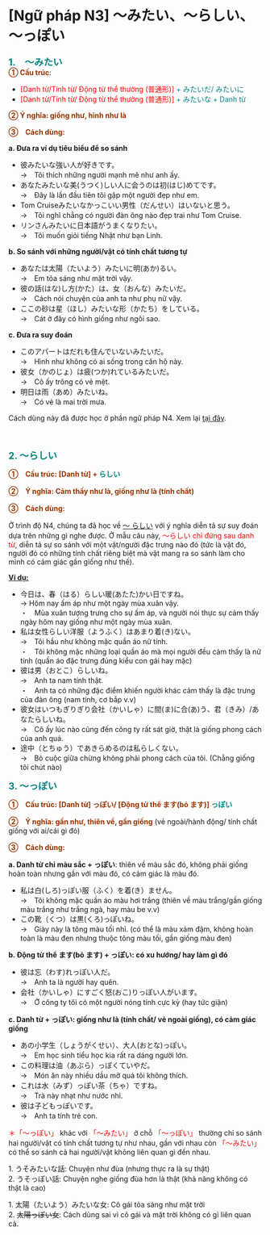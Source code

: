 # [Ngữ pháp N3] ～みたい、～らしい、～っぽい
<div class="entry-content">
<p><span style="font-size: 14pt;"><strong><span style="color: #008080;">1.　～みたい</span></strong></span><br/>
<span style="color: #993300;"><strong>① Cấu trúc</strong></span>:</p>
<ul>
<li><span style="color: #008080;"><span style="color: #ff0000;">[Danh từ/Tính từ/ Động từ thể thường (普通形)]</span> + みたいだ/ みたいに</span></li>
<li><span style="color: #008080;"><span style="color: #ff0000;">[Danh từ/Tính từ/ Động từ thể thường (普通形)]</span> + みたいな + Danh từ</span></li>
</ul>
<p><strong><span style="color: #993300;">② Ý nghĩa: giống như, hình như là</span></strong></p>
<p><strong><span style="color: #993300;">③　Cách dùng:</span></strong></p>
<p><strong>a. Đưa ra ví dụ tiêu biểu để so sánh</strong></p>
<ul>
<li>彼みたいな強い人が好きです。<br/>
→　Tôi thích những người mạnh mẽ như anh ấy.</li>
<li>あなたみたいな美(うつく)しい人に会うのは初(はじ)めてです。<br/>
→　Đây là lần đầu tiên tôi gặp một người đẹp như em.</li>
<li>Tom Cruiseみたいなかっこいい男性（だんせい）はいないと思う。<br/>
→　Tôi nghĩ chẳng có người đàn ông nào đẹp trai như Tom Cruise.</li>
<li>リンさんみたいに日本語がうまくなりたい。<br/>
→　Tôi muốn giỏi tiếng Nhật như bạn Linh.</li>
</ul>
<p><strong>b. So sánh với những người/vật có tính chất tương tự</strong></p>
<ul>
<li>あなたは太陽（たいよう）みたいに明(あか)るい。<br/>
→　Em tỏa sáng như mặt trời vậy.</li>
<li>彼の話(はな)し方(かた）は、女（おんな）みたいだ。<br/>
→　Cách nói chuyện của anh ta như phụ nữ vậy.</li>
<li>ここの砂は星（ほし）みたいな形（かたち）をしている。<br/>
→　Cát ở đây có hình giống như ngôi sao.</li>
</ul>
<p><strong>c. Đưa ra suy đoán</strong></p>
<ul>
<li>このアパートはだれも住んでいないみたいだ。<br/>
→　Hình như không có ai sống trong căn hộ này.</li>
<li>彼女（かのじょ）は疲(つか)れているみたいだ。<br/>
→　Cô ấy trông có vẻ mệt.</li>
<li>明日は雨（あめ）みたいね。<br/>
→　Có vẻ là mai trời mưa.</li>
</ul>
<p>Cách dùng này đã được học ở phần ngữ pháp N4. Xem lại <a href="https://bikae.net/ngu-phap/ngu-phap-n4%ef%bd%9e%e3%82%88%e3%81%86%e3%80%81%ef%bd%9e%e3%81%bf%e3%81%9f%e3%81%84/" target="_blank">tại đây</a>.<br/>
<!-- inside_article4_japanese_responsive --><br/>
<br/>
<br/>
<span style="color: #008080; font-size: 14pt;"><strong>2. ～らしい</strong></span></p>
<p><strong><span style="color: #993300;">①　Cấu trúc: [Danh từ] + <span style="color: #008080;">らしい</span></span></strong></p>
<p><span style="color: #993300;"><strong>②　Ý nghĩa: Cảm thấy như là, giống như là (tính chất)</strong></span></p>
<p><span style="color: #993300;"><strong>③　Cách dùng:</strong> </span></p>
<p>Ở trình độ N4, chúng ta đã học về <a href="https://bikae.net/ngu-phap/ngu-phap-n4%ef%bd%9e-%e3%82%89%e3%81%97%e3%81%84%e3%81%a7%e3%81%99/" target="_blank">～ らしい</a> với ý nghĩa diễn tả sự suy đoán dựa trên những gì nghe được. Ở mẫu câu này, <span style="color: #ff0000;">～らしい chỉ đứng sau danh từ</span>, diễn tả sự so sánh với một vật/người đặc trưng nào đó (tức là vật đó, người đó có những tính chất riêng biệt mà vật mang ra so sánh làm cho mình có cảm giác gần giống như thế).</p>
<p><span style="text-decoration: underline;"><strong>Ví dụ:</strong></span></p>
<ul>
<li>今日は、春（はる）らしい暖(あたた)かい日ですね。<br/>
→ Hôm nay ấm áp như một ngày mùa xuân vậy.<br/>
・　Mùa xuân tượng trưng cho sự ấm áp, và người nói thực sự cảm thấy ngày hôm nay giống như một ngày mùa xuân.</li>
<li>私は女性らしい洋服（ようふく）はあまり着(き)ない。<br/>
→　Tôi hầu như không mặc quần áo nữ tính.<br/>
・　Tôi không mặc những loại quần áo mà mọi người đều cảm thấy là nữ tính (quần áo đặc trưng đúng kiểu con gái hay mặc)</li>
<li>彼は男（おとこ）らしいね。<br/>
→　Anh ta nam tính thật.<br/>
・　Anh ta có những đặc điểm khiến người khác cảm thấy là đặc trưng của đàn ông (nam tính, cơ bắp v.v)</li>
<li>彼女はいつもぎりぎり会社（かいしゃ）に間(ま)に合(あ)う、君（きみ）/あなたらしいね。<br/>
→　Cô ấy lúc nào cũng đến công ty rất sát giờ, thật là giống phong cách của anh quá.</li>
<li>途中（とちゅう）であきらめるのは私らしくない。<br/>
→　Bỏ cuộc giữa chừng không phải phong cách của tôi. (Chẳng giống tôi chút nào)</li>
</ul>
<p><span style="font-size: 14pt;"><strong><span style="color: #008080;">3. ～っぽい</span></strong></span></p>
<p><span style="color: #993300;"><strong>①　Cấu trúc: [Danh từ] っぽい/ [Động từ thể ます(bỏ ます)]<span style="color: #008080;"> っぽい</span></strong></span></p>
<p><span style="color: #993300;"><strong>②　Ý nghĩa: gần như, thiên về, gần giống</strong></span> (vẻ ngoài/hành động/ tính chất giống với ai/cái gì đó)</p>
<p><strong><span style="color: #993300;">③　Cách dùng:</span></strong></p>
<p><strong>a. Danh từ chỉ màu sắc + っぽい</strong>: thiên về màu sắc đó, không phải giống hoàn toàn nhưng gần với màu đó, có cảm giác là màu đó.</p>
<ul>
<li>私は白(しろ)っぽい服（ふく）を着(き）ません。<br/>
→　Tôi không mặc quần áo màu hơi trắng (thiên về màu trắng/gần giống màu trắng như trắng ngà, hay màu be v.v)</li>
<li>この靴（くつ）は黒(くろ)っぽいね。<br/>
→　Giày này là tông màu tối nhỉ. (có thể là màu xám đậm, không hoàn toàn là màu đen nhưng thuộc tông màu tối, gần giống màu đen)</li>
</ul>
<p><strong>b. Động từ thể ます(bỏ ます) + っぽい: có xu hướng/ hay làm gì đó</strong></p>
<ul>
<li>彼は忘（わす)れっぽい人だ。<br/>
→　Anh ta là người hay quên.</li>
<li>会社（かいしゃ）にすごく怒(おこ)りっぽい人がいます。<br/>
→　Ở công ty tôi có một người nóng tính cực kỳ (hay tức giận)</li>
</ul>
<p><strong>c. Danh từ + っぽい: giống như là (tính chất/ vẻ ngoài giống), có cảm giác giống</strong></p>
<ul>
<li>あの小学生（しょうがくせい）、大人(おとな)っぽい。<br/>
→　Em học sinh tiểu học kia rất ra dáng người lớn.</li>
<li>この料理は油（あぶら）っぽくていやだ。<br/>
→　Món ăn này nhiều dầu mỡ quá tôi không thích.</li>
<li>これは水（みず）っぽい茶（ちゃ）ですね。<br/>
→　Trà này nhạt như nước nhỉ.</li>
<li>彼は子どもっぽいです。<br/>
→　Anh ta tính trẻ con.</li>
</ul>
<p><span style="color: #ff0000;">＊「～っぽい」</span> khác với <span style="color: #ff0000;">「～みたい」</span> ở chỗ <span style="color: #ff0000;">「～っぽい」</span> thường chỉ so sánh hai người/vật có tính chất tương tự như nhau, gần với nhau còn <span style="color: #ff0000;">「～みたい」</span> có thể so sánh cả hai người/vật không liên quan gì đến nhau.</p>
<p>1. うそみたいな話: Chuyện như đùa (nhưng thực ra là sự thật)<br/>
2. うそっぽい話: Chuyện nghe giống đùa hơn là thật (khả năng không có thật là cao)</p>
<p>1. 太陽（たいよう）みたいな女: Cô gái tỏa sáng như mặt trời<br/>
2. <del>太陽っぽい女</del>: Cách dùng sai vì cô gái và mặt trời không có gì liên quan cả.</p>

</div>